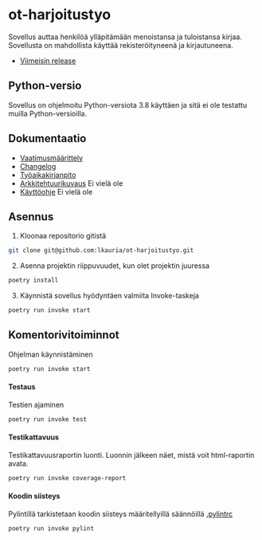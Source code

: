 # ot-harjoitustyo
Sovellus auttaa henkilöä ylläpitämään menoistansa ja tuloistansa kirjaa. Sovellusta on mahdollista käyttää rekisteröityneenä ja kirjautuneena.

- [Viimeisin release](https://github.com/lkauria/ot-harjoitustyo/releases/tag/viikko5)

## Python-versio

Sovellus on ohjelmoitu Python-versiota 3.8 käyttäen ja sitä ei ole testattu muilla Python-versioilla.

## Dokumentaatio

- [Vaatimusmäärittely](./dokumentaatio/vaatimusmaarittely.md)
- [Changelog](./dokumentaatio/changelog.md)
- [Työaikakirjanpito](./tyoaikakirjanpito.md)
- [Arkkitehtuurikuvaus](./dokumentaatio/arkkitehtuuri.md) Ei vielä ole
- [Käyttöohje](./dokumentaatio/kaytto-ohje.md) Ei vielä ole

## Asennus

1. Kloonaa repositorio gitistä
```zsh
git clone git@github.com:lkauria/ot-harjoitustyo.git
```

2. Asenna projektin riippuvuudet, kun olet projektin juuressa
```zsh
poetry install
```

3. Käynnistä sovellus hyödyntäen valmiita Invoke-taskeja
```zsh
poetry run invoke start
```

## Komentorivitoiminnot 

Ohjelman käynnistäminen

 ```bash
poetry run invoke start
```

#### Testaus

Testien ajaminen

```bash
poetry run invoke test
```

#### Testikattavuus

Testikattavuusraportin luonti. Luonnin jälkeen näet, mistä voit html-raportin avata.

```bash
poetry run invoke coverage-report
```

#### Koodin siisteys

Pylintillä tarkistetaan koodin siisteys määritellyillä säännöillä [.pylintrc](./.pylintrc)

```bash
poetry run invoke pylint
```